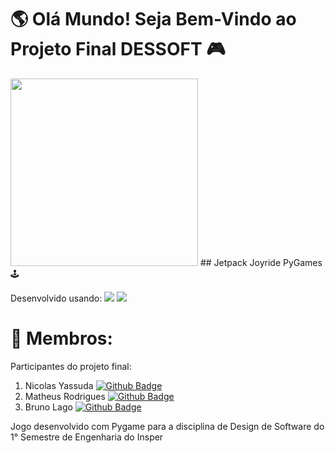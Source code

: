 # 🌎 Olá Mundo! Seja Bem-Vindo ao Projeto Final DESSOFT 🎮

<img src=https://thumbs.gfycat.com/PrestigiousRawAnnashummingbird-max-1mb.gif width="300">
## Jetpack Joyride PyGames 🕹️

Desenvolvido usando: 
	<img src="https://img.shields.io/badge/Visual_Studio_Code-0078D4?style=for-the-badge&logo=visual%20studio%20code&logoColor=white"/>
	<img src="https://img.shields.io/badge/Python-3776AB?style=for-the-badge&logo=python&logoColor=white" />

# 🤝 Membros:
Participantes do projeto final:
1. Nicolas Yassuda [![Github Badge](https://img.shields.io/badge/-Github-000?style=flat-square&logo=Github&logoColor=white&link=https://github.com/matheusRodrigues7)](https://github.com/matheusRodrigues7)
2. Matheus Rodrigues [![Github Badge](https://img.shields.io/badge/-Github-000?style=flat-square&logo=Github&logoColor=white&link=https://github.com/matheusRodrigues7)](https://github.com/matheusRodrigues7)
3. Bruno Lago [![Github Badge](https://img.shields.io/badge/-Github-000?style=flat-square&logo=Github&logoColor=white&link=https://github.com/Lag0)](https://github.com/Lag0)



Jogo desenvolvido com Pygame para a disciplina de Design de Software do 1° Semestre de Engenharia do Insper
